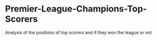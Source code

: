 # Premier-League-Champions-Top-Scorers
Analysis of the positions of top scorers and if they won the league or not
